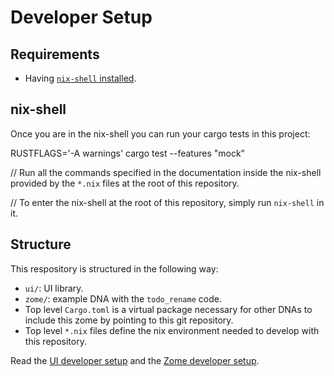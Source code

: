 # Developer Setup

## Requirements

- Having [`nix-shell` installed](https://developer.holochain.org/docs/install/).

## nix-shell

Once you are in the nix-shell you can run your cargo tests in this project:

RUSTFLAGS='-A warnings' cargo test --features "mock"

// Run all the commands specified in the documentation inside the nix-shell provided by the `*.nix` files at the root of this repository.

// To enter the nix-shell at the root of this repository, simply run `nix-shell` in it.

## Structure

This respository is structured in the following way:

- `ui/`: UI library.
- `zome/`: example DNA with the `todo_rename` code.
- Top level `Cargo.toml` is a virtual package necessary for other DNAs to include this zome by pointing to this git repository.
- Top level `*.nix` files define the nix environment needed to develop with this repository.

Read the [UI developer setup](/ui/README.md) and the [Zome developer setup](/zome/README.md).
